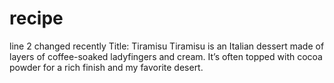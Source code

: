 # recipe
line 2 changed recently
Title: Tiramisu 
Tiramisu is an Italian dessert made of layers of coffee-soaked ladyfingers and cream. It’s often topped with cocoa powder for a rich finish and my favorite desert.
